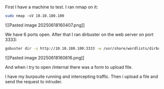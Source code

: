 First I have a machine to test.
I ran nmap on it:
```bash
sudo nmap -sV 10.10.180.100
```
![[Pasted image 20250618160407.png]]

We have 6 ports open. 
After that I ran dirbuster on the web server on port 3333:
```bash
gobuster dir -u http://10.10.180.100:3333 -w /usr/share/wordlists/dirbuster/directory-list-1.0.txt
```

![[Pasted image 20250618160616.png]]

And when i try to open /internal there was a form to upload file.

I have my burpsuite running and intercepting traffic. Then i upload a file and send the request to intruder.